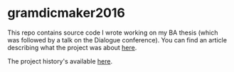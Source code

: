 # gramdicmaker2016

This repo contains source code I wrote working on my BA thesis (which was followed by a talk on the Dialogue conference). You can find an article describing what the project was about [here](http://www.dialog-21.ru/media/3414/mazurovam.pdf).

The project history's available [here](https://bitbucket.org/mvmazurova/gramdics).
